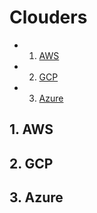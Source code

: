 # Clouders
<!-- vscode-markdown-toc -->
* 1. [AWS](#AWS)
* 2. [GCP](#GCP)
* 3. [Azure](#Azure)

<!-- vscode-markdown-toc-config
	numbering=true
	autoSave=true
	/vscode-markdown-toc-config -->
<!-- /vscode-markdown-toc -->
##  1. <a name='AWS'></a>AWS

##  2. <a name='GCP'></a>GCP

##  3. <a name='Azure'></a>Azure

